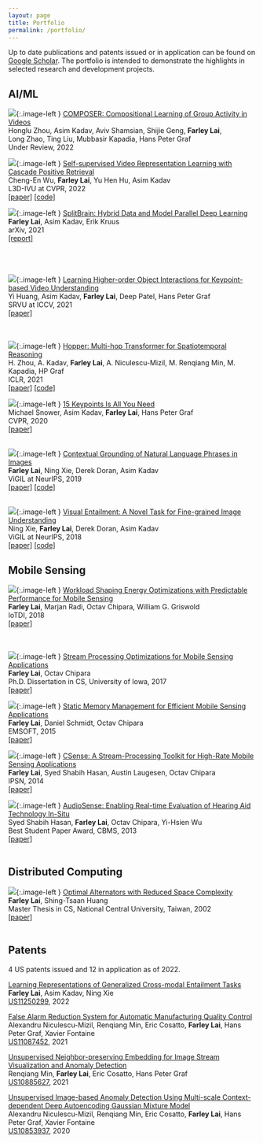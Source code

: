 ```yaml
---
layout: page
title: Portfolio
permalink: /portfolio/
---
```


<style type="text/css">
.image-left {
  display: block;
  margin-top: 5px;  
  margin-right: 15px;
  margin-bottom: 5px;
	width: 240px;
	height: auto;
  float: left;
}
</style>

Up to date publications and patents issued or in application can be found on [Google Scholar](https://bit.ly/3taq2VT).
The portfolio is intended to demonstrate the highlights in selected research and development projects.

[//]: # (## Blockchain)

## AI/ML

[![](../images/Composer.png)](){:.image-left }
[<u>COMPOSER: Compositional Learning of Group Activity in Videos</u>](https://bit.ly/3NcHKzU)  
Honglu Zhou, Asim Kadav, Aviv Shamsian, Shijie Geng, **Farley Lai**,  
Long Zhao, Ting Liu, Mubbasir Kapadia, Hans Peter Graf   
Under Review, 2022  


[![](../images/CPR.png)](){:.image-left }
<u>Self-supervised Video Representation Learning with Cascade Positive Retrieval</u>  
Cheng-En Wu, **Farley Lai**, Yu Hen Hu, Asim Kadav  
L3D-IVU at CVPR, 2022  
[[paper]](https://bit.ly/3GK55X3) [[code]](https://bit.ly/3x9X2zT)  


[![](../images/SplitBrain.png)](){:.image-left }
<u>SplitBrain: Hybrid Data and Model Parallel Deep Learning</u>  
**Farley Lai**, Asim Kadav, Erik Kruus  
arXiv, 2021  
[[report]](https://bit.ly/3NggDnp)  
<br/>
<br/>
<br/>


[![](../images/KeyNet.png)](){:.image-left }
<u>Learning Higher-order Object Interactions for Keypoint-based Video Understanding</u>  
Yi Huang, Asim Kadav, **Farley Lai**, Deep Patel, Hans Peter Graf  
SRVU at ICCV, 2021  
[[paper]](https://bit.ly/3NcLgKI)  
<br/>
<br/>


[![](../images/Hopper.png)](){:.image-left }
<u>Hopper: Multi-hop Transformer for Spatiotemporal Reasoning</u>  
H. Zhou, A. Kadav, **Farley Lai**, A. Niculescu-Mizil, M. Renqiang Min, M. Kapadia, HP Graf  
ICLR, 2021  
[[paper]](https://bit.ly/3aCSOrJ) [[code]](https://github.com/necla-ml/cater-h)  


[![](../images/KeyTrack.png)](){:.image-left }
<u>15 Keypoints Is All You Need</u>  
Michael Snower, Asim Kadav, **Farley Lai**, Hans Peter Graf  
CVPR, 2020  
[[paper]](https://bit.ly/3zehNvM)  
<br/>


[![](../images/grounding.png)](){:.image-left }
<u>Contextual Grounding of Natural Language Phrases in Images</u>  
**Farley Lai**, Ning Xie, Derek Doran, Asim Kadav  
ViGIL at NeurIPS, 2019  
[[paper]](https://bit.ly/3NaDfG8) [[code]](https://bit.ly/3NUqijL)  
<br/>


[![](../images/VET.jpg)](){:.image-left }
<u>Visual Entailment: A Novel Task for Fine-grained Image Understanding</u>  
Ning Xie, **Farley Lai**, Derek Doran, Asim Kadav  
ViGIL at NeurIPS, 2018  
[[paper]](https://bit.ly/3M8KxZp) [[code]](https://bit.ly/3x6FJOG)  


## Mobile Sensing

[![](../images/Gratis.png)](){:.image-left }
<u style='font-size: 14px'>Workload Shaping Energy Optimizations with Predictable Performance for Mobile Sensing</u>  
**Farley Lai**, Marjan Radi, Octav Chipara, William G. Griswold  
IoTDI, 2018  
[[paper]](https://bit.ly/3aCODft)  
<br/>
<br/>

[![](../images/SPO_MSA.png)](){:.image-left }
<u>Stream Processing Optimizations for Mobile Sensing Applications</u>  
**Farley Lai**, Octav Chipara  
Ph.D. Dissertation in CS, University of Iowa, 2017  
[[paper]](https://bit.ly/3tauR1h)  


[![](../images/ESMS.png)](){:.image-left }
<u>Static Memory Management for Efficient Mobile Sensing Applications</u>  
**Farley Lai**, Daniel Schmidt, Octav Chipara  
EMSOFT, 2015  
[[paper]](https://bit.ly/3m8PuHo)  


[![](../images/CSense.png)](){:.image-left }
<u>CSense: A Stream-Processing Toolkit for High-Rate Mobile Sensing Applications</u>  
**Farley Lai**, Syed Shabih Hasan, Austin Laugesen, Octav Chipara  
IPSN, 2014  
[[paper]](https://bit.ly/3x5WoTY)  


[![](../images/AudioSense.jpg)](){:.image-left }
<u>AudioSense: Enabling Real-time Evaluation of Hearing Aid Technology In-Situ</u>  
Syed Shabih Hasan, **Farley Lai**, Octav Chipara, Yi-Hsien Wu  
Best Student Paper Award, CBMS, 2013  
[[paper]](https://bit.ly/3Nbw7JD)  
<br/>

## Distributed Computing

[![](../images/alternator.png)](){:.image-left }
<u>Optimal Alternators with Reduced Space Complexity</u>  
**Farley Lai**, Shing-Tsaan Huang  
Master Thesis in CS, National Central University, Taiwan, 2002  
[[paper]](https://bit.ly/3ta4LM2)  
<br/>


## Patents

4 US patents issued and 12 in application as of 2022.

<u>Learning Representations of Generalized Cross-modal Entailment Tasks</u>  
**Farley Lai**, Asim Kadav, Ning Xie  
[US11250299](https://bit.ly/39603Yz), 2022


<u>False Alarm Reduction System for Automatic Manufacturing Quality Control</u>  
Alexandru Niculescu-Mizil, Renqiang Min, Eric Cosatto, **Farley Lai**, Hans Peter Graf, Xavier Fontaine  
[US11087452](https://bit.ly/3zcCesQ), 2021


<u>Unsupervised Neighbor-preserving Embedding for Image Stream Visualization and Anomaly Detection</u>  
Renqiang Min, **Farley Lai**, Eric Cosatto, Hans Peter Graf  
[US10885627](https://bit.ly/3xeeVh6), 2021


<u style='font-size: 14px'>Unsupervised Image-based Anomaly Detection Using Multi-scale Context-dependent Deep Autoencoding Gaussian Mixture Model</u>  
Alexandru Niculescu-Mizil, Renqiang Min, Eric Cosatto, **Farley Lai**, Hans Peter Graf, Xavier Fontaine  
[US10853937](https://bit.ly/3GGEB97), 2020
